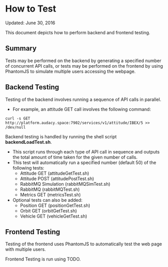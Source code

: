 # How to Test
Updated: June 30, 2016

This document depicts how to perform backend and frontend testing.

## Summary
Tests may be performed on the backend by generating a specified number of concurrent API calls, or tests may be performed on the frontend by using PhantomJS to simulate multiple users accessing the webpage.

## Backend Testing
Testing of the backend involves running a sequence of API calls in parallel.

* For example, an attitude GET call involves the following command:
```
curl -s GET http://platform.audacy.space:7902/services/v1/attitude/IBEX/5 >> /dev/null
```

Backend testing is handled by running the shell script **backendLoadTest.sh**.
* This script runs through each type of API call in sequence and outputs the total amount of time taken for the given number of calls.
* This test will automatically run a specified number (default 50) of the following tests:
  - Attitude GET (attitudeGetTest.sh)
  - Attitude POST (attitudePostTest.sh)
  - RabbitMQ Simulation (rabbitMQSimTest.sh)
  - RabbitMQ (rabbitMQTest.sh)
  - Metrics GET (metricsTest.sh)
* Optional tests can also be added:
  - Position GET (positionGetTest.sh)
  - Orbit GET (orbitGetTest.sh)
  - Vehicle GET (vehicleGetTest.sh)

## Frontend Testing
Testing of the frontend uses PhantomJS to automatically test the web page with multiple users.

Frontend Testing is run using TODO.

